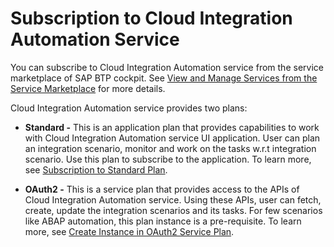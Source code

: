 <!-- loiob3a72d940a594903be2c4573b5511c8e -->

# Subscription to Cloud Integration Automation Service

You can subscribe to Cloud Integration Automation service from the service marketplace of SAP BTP cockpit. See [View and Manage Services from the Service Marketplace](https://help.sap.com/viewer/09cc82baadc542a688176dce601398de/Cloud/en-US/affcc245c332433ba71917ff715b9971.html) for more details.

Cloud Integration Automation service provides two plans:

-   **Standard -** This is an application plan that provides capabilities to work with Cloud Integration Automation service UI application. User can plan an integration scenario, monitor and work on the tasks w.r.t integration scenario. Use this plan to subscribe to the application. To learn more, see [Subscription to Standard Plan](subscription-to-standard-plan-c8ed936.md).

-   **OAuth2 -** This is a service plan that provides access to the APIs of Cloud Integration Automation service. Using these APIs, user can fetch, create, update the integration scenarios and its tasks. For few scenarios like ABAP automation, this plan instance is a pre-requisite. To learn more, see [Create Instance in OAuth2 Service Plan](create-instance-in-oauth2-service-plan-484ec5f.md).

